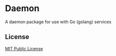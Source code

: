 # Daemon

A daemon package for use with Go (golang) services

## License

[MIT Public License](https://github.com/virzz/daemon/blob/master/LICENSE)
